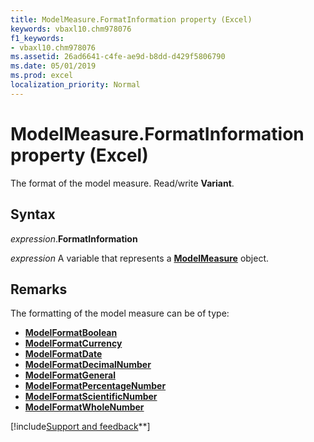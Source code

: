 ```yaml
---
title: ModelMeasure.FormatInformation property (Excel)
keywords: vbaxl10.chm978076
f1_keywords:
- vbaxl10.chm978076
ms.assetid: 26ad6641-c4fe-ae9d-b8dd-d429f5806790
ms.date: 05/01/2019
ms.prod: excel
localization_priority: Normal
---
```



# ModelMeasure.FormatInformation property (Excel)

The format of the model measure. Read/write **Variant**.


## Syntax

_expression_.**FormatInformation**

_expression_ A variable that represents a **[ModelMeasure](Excel.modelmeasure.md)** object.


## Remarks

The formatting of the model measure can be of type:

- **[ModelFormatBoolean](Excel.modelformatboolean.md)**
- **[ModelFormatCurrency](Excel.modelformatcurrency.md)**
- **[ModelFormatDate](Excel.modelformatdate.md)**
- **[ModelFormatDecimalNumber](Excel.modelformatdecimalnumber.md)**
- **[ModelFormatGeneral](Excel.modelformatgeneral.md)**
- **[ModelFormatPercentageNumber](Excel.modelformatpercentagenumber.md)**
- **[ModelFormatScientificNumber](Excel.modelformatscientificnumber.md)**
- **[ModelFormatWholeNumber](Excel.modelformatwholenumber.md)**




[!include[Support and feedback](~/includes/feedback-boilerplate.md)**]
